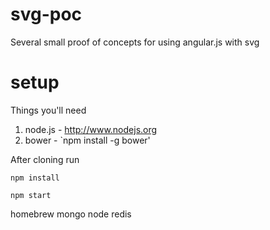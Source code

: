 svg-poc
=====================

Several small proof of concepts for using angular.js with svg

setup
=====================

Things you'll need

1. node.js - http://www.nodejs.org
2. bower - `npm install -g bower'

After cloning run

`npm install`

`npm start`





homebrew
mongo
node
redis
